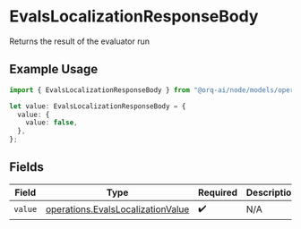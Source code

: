 # EvalsLocalizationResponseBody

Returns the result of the evaluator run

## Example Usage

```typescript
import { EvalsLocalizationResponseBody } from "@orq-ai/node/models/operations";

let value: EvalsLocalizationResponseBody = {
  value: {
    value: false,
  },
};
```

## Fields

| Field                                                                                  | Type                                                                                   | Required                                                                               | Description                                                                            |
| -------------------------------------------------------------------------------------- | -------------------------------------------------------------------------------------- | -------------------------------------------------------------------------------------- | -------------------------------------------------------------------------------------- |
| `value`                                                                                | [operations.EvalsLocalizationValue](../../models/operations/evalslocalizationvalue.md) | :heavy_check_mark:                                                                     | N/A                                                                                    |